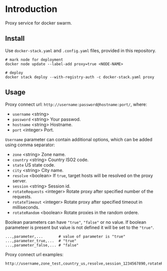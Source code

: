# Introduction

Proxy service for docker swarm.

## Install

Use `docker-stack.yaml` and `.config.yaml` files, provided in this repository.

```shell
# mark node for deployment
docker node update --label-add proxy=true <NODE-NAME>

# deploy
docker stack deploy --with-registry-auth -c docker-stack.yaml proxy
```

## Usage

Proxy connect url: `http://username:password@hostname:port/`, where:

-   `username` <string\>
-   `password` <string\> Your passwod.
-   `hostname` <string\> Hostname.
-   `port` <integer\> Port.

`Username` parameter can contain additional options, which can be added using comma separator:

-   `zone` <string\> Zone name.
-   `country` <string\> Country ISO2 code.
-   `state` <string> US state code.
-   `city` <string\> City name.
-   `resolve` <boolean\> If `true`, target hosts will be resolved on the proxy server.
-   `session` <string\> Session id.
-   `rotateRequests` <integer\> Rotate proxy after specified number of the requests.
-   `rotateTimeout` <integer\> Rotate proxy after specified timeout in milliseconds.
-   `rotateRandom` <boolean\> Rotate proxies in the random ordere.

Boolean parameters can have `"true"`, `"false"` or no value. If boolean parameteer is present but value is not defined it will be set to the `"true"`.

```text
...,parameter,...       # value of parameter is "true"
...,parameter_true,...  # "true"
...,parameter_false,... # "false"
```

Proxy connect url examples:

```text
http://username,zone_test,country_us,resolve,session_1234567890,rotateRequests_10,rotateTimeout_10000,rotateRandom_false:password@test.com:54930/

```
